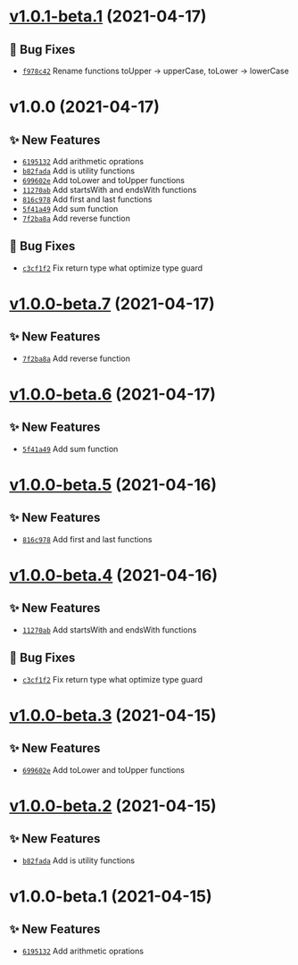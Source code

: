 # [v1.0.1-beta.1](https://github.com/TomokiMiyauci/fonction/compare/v1.0.0...v1.0.1-beta.1) (2021-04-17)

## 🐛 Bug Fixes
- [`f978c42`](https://github.com/TomokiMiyauci/fonction/commit/f978c42)   Rename functions toUpper -&gt; upperCase, toLower -&gt; lowerCase

# v1.0.0 (2021-04-17)

## ✨ New Features
- [`6195132`](https://github.com/TomokiMiyauci/fonction/commit/6195132)   Add arithmetic oprations 
- [`b82fada`](https://github.com/TomokiMiyauci/fonction/commit/b82fada)   Add is utility functions 
- [`699602e`](https://github.com/TomokiMiyauci/fonction/commit/699602e)   Add toLower and toUpper functions 
- [`11270ab`](https://github.com/TomokiMiyauci/fonction/commit/11270ab)   Add startsWith and endsWith functions 
- [`816c978`](https://github.com/TomokiMiyauci/fonction/commit/816c978)   Add first and last functions 
- [`5f41a49`](https://github.com/TomokiMiyauci/fonction/commit/5f41a49)   Add sum function 
- [`7f2ba8a`](https://github.com/TomokiMiyauci/fonction/commit/7f2ba8a)   Add reverse function 

## 🐛 Bug Fixes
- [`c3cf1f2`](https://github.com/TomokiMiyauci/fonction/commit/c3cf1f2)   Fix return type what optimize type guard

# [v1.0.0-beta.7](https://github.com/TomokiMiyauci/fonction/compare/v1.0.0-beta.6...v1.0.0-beta.7) (2021-04-17)

## ✨ New Features
- [`7f2ba8a`](https://github.com/TomokiMiyauci/fonction/commit/7f2ba8a)   Add reverse function

# [v1.0.0-beta.6](https://github.com/TomokiMiyauci/fonction/compare/v1.0.0-beta.5...v1.0.0-beta.6) (2021-04-17)

## ✨ New Features
- [`5f41a49`](https://github.com/TomokiMiyauci/fonction/commit/5f41a49)   Add sum function

# [v1.0.0-beta.5](https://github.com/TomokiMiyauci/fonction/compare/v1.0.0-beta.4...v1.0.0-beta.5) (2021-04-16)

## ✨ New Features
- [`816c978`](https://github.com/TomokiMiyauci/fonction/commit/816c978)   Add first and last functions

# [v1.0.0-beta.4](https://github.com/TomokiMiyauci/fonction/compare/v1.0.0-beta.3...v1.0.0-beta.4) (2021-04-16)

## ✨ New Features
- [`11270ab`](https://github.com/TomokiMiyauci/fonction/commit/11270ab)   Add startsWith and endsWith functions 

## 🐛 Bug Fixes
- [`c3cf1f2`](https://github.com/TomokiMiyauci/fonction/commit/c3cf1f2)   Fix return type what optimize type guard

# [v1.0.0-beta.3](https://github.com/TomokiMiyauci/fonction/compare/v1.0.0-beta.2...v1.0.0-beta.3) (2021-04-15)

## ✨ New Features
- [`699602e`](https://github.com/TomokiMiyauci/fonction/commit/699602e)   Add toLower and toUpper functions

# [v1.0.0-beta.2](https://github.com/TomokiMiyauci/fonction/compare/v1.0.0-beta.1...v1.0.0-beta.2) (2021-04-15)

## ✨ New Features
- [`b82fada`](https://github.com/TomokiMiyauci/fonction/commit/b82fada)   Add is utility functions

# v1.0.0-beta.1 (2021-04-15)

## ✨ New Features
- [`6195132`](https://github.com/TomokiMiyauci/fonction/commit/6195132)   Add arithmetic oprations
